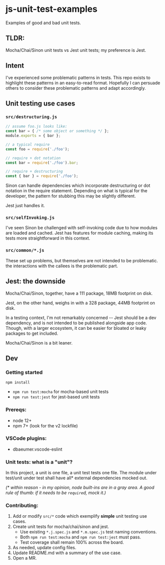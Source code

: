 # js-unit-test-examples

Examples of good and bad unit tests.

## TLDR:
Mocha/Chai/Sinon unit tests vs Jest unit tests; my preference is Jest.

## Intent

I've experienced some problematic patterns in tests. This repo exists to highlight these patterns in an easy-to-read format. Hopefully I can persuade others to consider these problematic patterns and adapt accordingly.

## Unit testing use cases

### `src/destructuring.js`
```js
// assume foo.js looks like:
const bar = { /* some object or something */ };
module.exports = { bar };
```

```js
// a typical require
const foo = require('./foo');
```

```js
// require + dot notation
const bar = require('./foo').bar;
```

```js
// require + destructuring
const { bar } = require('./foo');
```

Sinon can handle dependencies which incorporate destructuring or dot notation in the require statement. Depending on what is typical for the developer, the pattern for stubbing this may be slightly different.

Jest just handles it.

### `src/selfInvoking.js`

I've seen Sinon be challenged with self-invoking code due to how modules are loaded and cached. Jest has features for module caching, making its tests more straightforward in this context.

### `src/common/*.js`

These set up problems, but themselves are not intended to be problematic. the interactions with the callees is the problematic part.

## Jest: the downside

Mocha/Chai/Sinon, together, have a 111 package, 18MB footprint on disk.

Jest, on the other hand, weighs in with a 328 package, 44MB footprint on disk.

In a testing context, I'm not remarkably concerned -- Jest should be a dev dependency, and is not intended to be published alongside app code. Though, with a larger ecosystem, it can be easier for bloated or leaky packages to get included.

Mocha/Chai/Sinon is a bit leaner.

## Dev

### Getting started

```
npm install
```

- `npm run test:mocha` for mocha-based unit tests
- `npm run test:jest` for jest-based unit tests

### Prereqs:
- node 12+
- npm 7+ (look for the v2 lockfile)

### VSCode plugins:
- dbaeumer.vscode-eslint

### Unit tests: what is a "unit"?

In this project, a unit is one file, a unit test tests one file. The module under test/unit under test shall have all* external dependencies mocked out.

_(* within reason - in my opinion, node built-ins are in a gray area. A good rule of thumb: if it needs to be `require`d, mock it.)_

### Contributing:
1. Add or modify `src/*` code which exemplify **simple** unit testing use cases.
1. Create unit tests for mocha/chai/sinon and jest.
    - Use existing `*.j.spec.js` and `*.m.spec.js` test naming conventions.
    - Both `npm run test:mocha` and `npm run test:jest` must pass.
    - Test coverage shall remain 100% across the board.
1. As needed, update config files.
1. Update README.md with a summary of the use case.
1. Open a MR.
